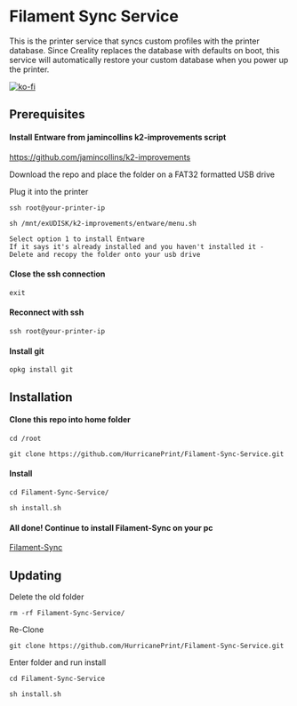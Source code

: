 

# Filament Sync Service
This is the printer service that syncs custom profiles with the printer database. Since Creality replaces the database with defaults on boot, this service will automatically restore your custom database when you power up the printer.

[![ko-fi](https://ko-fi.com/img/githubbutton_sm.svg)](https://ko-fi.com/P5P11AL9ZR)

## Prerequisites

#### Install Entware from jamincollins k2-improvements script
https://github.com/jamincollins/k2-improvements

Download the repo and place the folder on a FAT32 formatted USB drive

Plug it into the printer

```
ssh root@your-printer-ip
```
    
```
sh /mnt/exUDISK/k2-improvements/entware/menu.sh
```

    Select option 1 to install Entware
    If it says it's already installed and you haven't installed it - Delete and recopy the folder onto your usb drive


#### Close the ssh connection

```
exit
```

#### Reconnect with ssh

```
ssh root@your-printer-ip
```

#### Install git

```
opkg install git
```

## Installation

#### Clone this repo into home folder

```
cd /root
```

```
git clone https://github.com/HurricanePrint/Filament-Sync-Service.git
```
    
#### Install

```
cd Filament-Sync-Service/
```

```
sh install.sh
```

#### All done! Continue to install Filament-Sync on your pc
[Filament-Sync](https://github.com/HurricanePrint/Filament-Sync)

## Updating

Delete the old folder

```
rm -rf Filament-Sync-Service/
```
Re-Clone

```
git clone https://github.com/HurricanePrint/Filament-Sync-Service.git
```

Enter folder and run install

```
cd Filament-Sync-Service
```

```
sh install.sh
```
